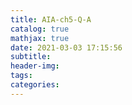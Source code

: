 ```yaml
---
title: AIA-ch5-Q-A
catalog: true
mathjax: true
date: 2021-03-03 17:15:56
subtitle:
header-img:
tags:
categories:
---
```

